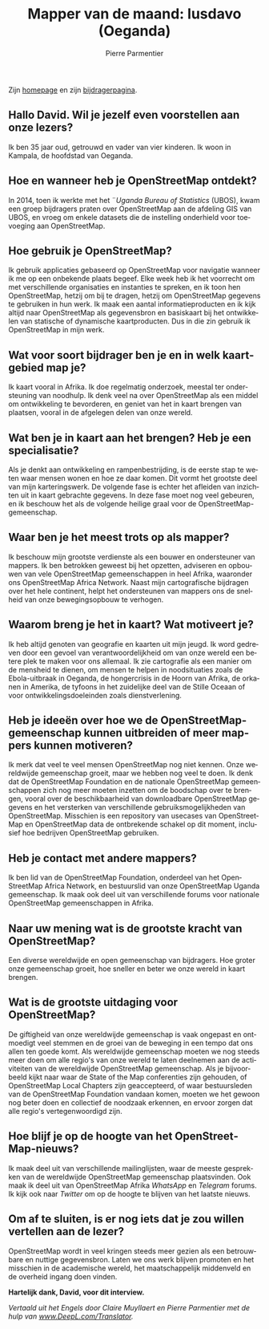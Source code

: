 ﻿---
title: "Mapper van de maand: lusdavo (Oeganda)"
featured:
layout: post
category: motm
author: Pierre Parmentier
lang: nl
---

Zijn [homepage](https://www.openstreetmap.org/user/lusdavo) en zijn [bijdragerpagina](https://hdyc.neis-one.org/?lusdavo).

## Hallo David. Wil je jezelf even voorstellen aan onze lezers?

Ik ben 35 jaar oud, getrouwd en vader van vier kinderen. Ik woon in Kampala, de hoofdstad van Oeganda.

## Hoe en wanneer heb je OpenStreetMap ontdekt?

In 2014, toen ik werkte met het ¨*Uganda Bureau of Statistics* (UBOS), kwam een groep bijdragers praten over OpenStreetMap aan de afdeling GIS van UBOS, en vroeg om enkele datasets die de instelling onderhield voor toevoeging aan OpenStreetMap.

## Hoe gebruik je OpenStreetMap?

Ik gebruik applicaties gebaseerd op OpenStreetMap voor navigatie wanneer ik me op een onbekende plaats begeef. Elke week heb ik het voorrecht om met verschillende organisaties en instanties te spreken, en ik toon hen OpenStreetMap, hetzij om bij te dragen, hetzij om OpenStreetMap gegevens te gebruiken in hun werk. Ik maak een aantal informatieproducten en ik kijk altijd naar OpenStreetMap als gegevensbron en basiskaart bij het ontwikkelen van statische of dynamische kaartproducten. Dus in die zin gebruik ik OpenStreetMap in mijn werk.

## Wat voor soort bijdrager ben je en in welk kaartgebied map je?

Ik kaart vooral in Afrika. Ik doe regelmatig onderzoek, meestal ter ondersteuning van noodhulp. Ik denk veel na over OpenStreetMap als een middel om ontwikkeling te bevorderen, en geniet van het in kaart brengen van plaatsen, vooral in de afgelegen delen van onze wereld.

## Wat ben je in kaart aan het brengen? Heb je een specialisatie?

Als je denkt aan ontwikkeling en rampenbestrijding, is de eerste stap te weten waar mensen wonen en hoe ze daar komen. Dit vormt het grootste deel van mijn karteringswerk. De volgende fase is echter het afleiden van inzichten uit in kaart gebrachte gegevens. In deze fase moet nog veel gebeuren, en ik beschouw het als de volgende heilige graal voor de OpenStreetMap-gemeenschap.

## Waar ben je het meest trots op als mapper?

Ik beschouw mijn grootste verdienste als een bouwer en ondersteuner van mappers. Ik ben betrokken geweest bij het opzetten, adviseren en opbouwen van vele OpenStreetMap gemeenschappen in heel Afrika, waaronder ons OpenStreetMap Africa Network. Naast mijn cartografische bijdragen over het hele continent, helpt het ondersteunen van mappers ons de snelheid van onze bewegingsopbouw te verhogen.

## Waarom breng je het in kaart? Wat motiveert je?

Ik heb altijd genoten van geografie en kaarten uit mijn jeugd. Ik word gedreven door een gevoel van verantwoordelijkheid om van onze wereld een betere plek te maken voor ons allemaal. Ik zie cartografie als een manier om de mensheid te dienen, om mensen te helpen in noodsituaties zoals de Ebola-uitbraak in Oeganda, de hongercrisis in de Hoorn van Afrika, de orkanen in Amerika, de tyfoons in het zuidelijke deel van de Stille Oceaan of voor ontwikkelingsdoeleinden zoals dienstverlening.

## Heb je ideeën over hoe we de OpenStreetMap-gemeenschap kunnen uitbreiden of meer mappers kunnen motiveren?

Ik merk dat veel te veel mensen OpenStreetMap nog niet kennen. Onze wereldwijde gemeenschap groeit, maar we hebben nog veel te doen. Ik denk dat de OpenStreetMap Foundation en de nationale OpenStreetMap gemeenschappen zich nog meer moeten inzetten om de boodschap over te brengen, vooral over de beschikbaarheid van downloadbare OpenStreetMap gegevens en het versterken van verschillende gebruiksmogelijkheden van OpenStreetMap. Misschien is een repository van usecases van OpenStreetMap en OpenStreetMap data de ontbrekende schakel op dit moment, inclusief hoe bedrijven OpenStreetMap gebruiken.

## Heb je contact met andere mappers?

Ik ben lid van de OpenStreetMap Foundation, onderdeel van het OpenStreetMap Africa Network, en bestuurslid van onze OpenStreetMap Uganda gemeenschap. Ik maak ook deel uit van verschillende forums voor nationale OpenStreetMap gemeenschappen in Afrika.

## Naar uw mening wat is de grootste kracht van OpenStreetMap?

Een diverse wereldwijde en open gemeenschap van bijdragers. Hoe groter onze gemeenschap groeit, hoe sneller en beter we onze wereld in kaart brengen.

## Wat is de grootste uitdaging voor OpenStreetMap?

De giftigheid van onze wereldwijde gemeenschap is vaak ongepast en ontmoedigt veel stemmen en de groei van de beweging in een tempo dat ons allen ten goede komt. Als wereldwijde gemeenschap moeten we nog steeds meer doen om alle regio's van onze wereld te laten deelnemen aan de activiteiten van de wereldwijde OpenStreetMap gemeenschap. Als je bijvoorbeeld kijkt naar waar de State of the Map conferenties zijn gehouden, of OpenStreetMap Local Chapters zijn geaccepteerd, of waar bestuursleden van de OpenStreetMap Foundation vandaan komen, moeten we het gewoon nog beter doen en collectief de noodzaak erkennen, en ervoor zorgen dat alle regio's vertegenwoordigd zijn.

## Hoe blijf je op de hoogte van het OpenStreetMap-nieuws?

Ik maak deel uit van verschillende mailinglijsten, waar de meeste gesprekken van de wereldwijde OpenStreetMap gemeenschap plaatsvinden. Ook maak ik deel uit van OpenStreetMap Afrika *WhatsApp* en *Telegram* forums. Ik kijk ook naar *Twitter* om op de hoogte te blijven van het laatste nieuws.

## Om af te sluiten, is er nog iets dat je zou willen vertellen aan de lezer?

OpenStreetMap wordt in veel kringen steeds meer gezien als een betrouwbare en nuttige gegevensbron. Laten we ons werk blijven promoten en het misschien in de academische wereld, het maatschappelijk middenveld en de overheid ingang doen vinden.

**Hartelijk dank, David, voor dit interview.**

*Vertaald uit het Engels door Claire Muyllaert en Pierre Parmentier met de hulp van www.DeepL.com/Translator.*
